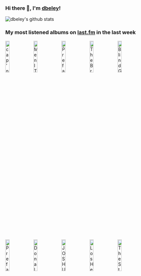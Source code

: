 ### Hi there 👋, I'm [dbeley](https://dbeley.ovh/en)!

![dbeley's github stats](https://github-readme-stats.vercel.app/api?username=dbeley)

### My most listened albums on [last.fm](https://www.last.fm/user/d_beley) in the last week

[<img src='https://lastfm.freetls.fastly.net/i/u/300x300/d94e6542d43e2f0dc1a3c66c6fb56b70.jpg' width='16%' height='16%' alt='cap’n jazz - Analphabetapolothology'>](https://www.last.fm/music/cap%25e2%2580%2599n%2bjazz/analphabetapolothology)&nbsp;
[<img src='https://lastfm.freetls.fastly.net/i/u/300x300/e4c84efa4965da3dc4c1a40c40afe389.png' width='16%' height='16%' alt='Men I Trust - Oncle Jazz'>](https://www.last.fm/music/men%2bi%2btrust/oncle%2bjazz)&nbsp;
[<img src='https://lastfm.freetls.fastly.net/i/u/300x300/9be258d654d000529cc34f76ba6e77d1.jpg' width='16%' height='16%' alt='Prefab Sprout - Jordan: The Comeback'>](https://www.last.fm/music/prefab%2bsprout/jordan%253a%2bthe%2bcomeback)&nbsp;
[<img src='https://lastfm.freetls.fastly.net/i/u/300x300/4bc54b5da8fb197707034884d9dcaf48.jpg' width='16%' height='16%' alt='The Brave Little Abacus - Just Got Back From the Discomfort-Were Alright'>](https://www.last.fm/music/the%2bbrave%2blittle%2babacus/just%2bgot%2bback%2bfrom%2bthe%2bdiscomfort-we%2527re%2balright)&nbsp;
[<img src='https://lastfm.freetls.fastly.net/i/u/300x300/604d0f026ec6f367220a316a99ea3dde.png' width='16%' height='16%' alt='Blind Guardian - Nightfall in Middle-Earth'>](https://www.last.fm/music/blind%2bguardian/nightfall%2bin%2bmiddle-earth)&nbsp;
<br>
[<img src='https://lastfm.freetls.fastly.net/i/u/300x300/f2d44434245c4e0499654b5fd7aa1668.png' width='16%' height='16%' alt='Prefab Sprout - Steve McQueen'>](https://www.last.fm/music/prefab%2bsprout/steve%2bmcqueen)&nbsp;
[<img src='https://lastfm.freetls.fastly.net/i/u/300x300/790e9e2836d341249cff542d64d549a6.png' width='16%' height='16%' alt='Donald Fagen - The Nightfly'>](https://www.last.fm/music/donald%2bfagen/the%2bnightfly)&nbsp;
[<img src='https://lastfm.freetls.fastly.net/i/u/300x300/08e7fa5a1fac1cde3b08e8211be30f3a.jpg' width='16%' height='16%' alt='JOSHUA REDMAN, BRAD MEHLDAU, CHRISTIAN McBRIDE, BRIAN BLADE - RoundAgain'>](https://www.last.fm/music/joshua%2bredman%252c%2bbrad%2bmehldau%252c%2bchristian%2bmcbride%252c%2bbrian%2bblade/roundagain)&nbsp;
[<img src='https://lastfm.freetls.fastly.net/i/u/300x300/2e51d9b517ea442ac4ab0c06a845f88a.png' width='16%' height='16%' alt='Los Hermanos - Ventura'>](https://www.last.fm/music/los%2bhermanos/ventura)&nbsp;
[<img src='https://lastfm.freetls.fastly.net/i/u/300x300/b682f1ad6a61946c56adfe837b5784a1.jpg' width='16%' height='16%' alt='The Style Council - Our Favourite Shop'>](https://www.last.fm/music/the%2bstyle%2bcouncil/our%2bfavourite%2bshop)&nbsp;
<br>
